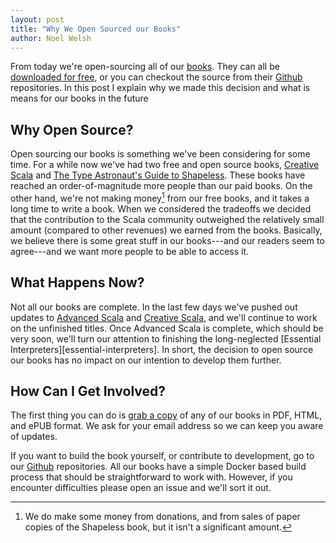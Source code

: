 ```yaml
---
layout: post
title: "Why We Open Sourced our Books"
author: Noel Welsh
---
```


From today we're open-sourcing all of our [books][books]. 
They can all be [downloaded for free][books], 
or you can checkout the source from their [Github][github] repositories.
In this post I explain why we made this decision 
and what is means for our books in the future

<!-- break -->

## Why Open Source?

Open sourcing our books is something we've been considering for some time.
For a while now we've had two free and open source books, [Creative Scala][creative-scala] and [The Type Astronaut's Guide to Shapeless][shapeless].
These books have reached an order-of-magnitude more people than our paid books.
On the other hand, we're not making money[^paper] from our free books, and it takes a long time to write a book.
When we considered the tradeoffs we decided that the contribution to the Scala community 
outweighed the relatively small amount (compared to other revenues) we earned from the books.
Basically, we believe there is some great stuff in our books---and our readers 
seem to agree---and we want more people to be able to access it.


## What Happens Now?

Not all our books are complete. 
In the last few days we've pushed out updates to 
[Advanced Scala][advanced-scala] and [Creative Scala][creative-scala], 
and we'll continue to work on the unfinished titles.
Once Advanced Scala is complete, which should be very soon, 
we'll turn our attention to finishing the long-neglected [Essential Interpreters][essential-interpreters].
In short, the decision to open source our books has no impact on our intention to develop them further.


## How Can I Get Involved?

The first thing you can do is [grab a copy][books] of any of our books in PDF, HTML, and ePUB format.
We ask for your email address so we can keep you aware of updates.

If you want to build the book yourself, or contribute to development, go to our [Github][github] repositories.
All our books have a simple Docker based build process that should be straightforward to work with.
However, if you encounter difficulties please open an issue and we'll sort it out.

[books]: http://underscore.io/books/
[github]: https://github.com/search?q=topic%3Abook+org%3Aunderscoreio&type=Repositories
[creative-scala]: http://underscore.io/books/creative-scala/
[advanced-scala]: http://underscore.io/books/advanced-scala/
[shapeless]: http://underscore.io/books/shapeless-guide/

[^paper]: We do make some money from donations, 
and from sales of paper copies of the Shapeless book, 
but it isn't a significant amount.
